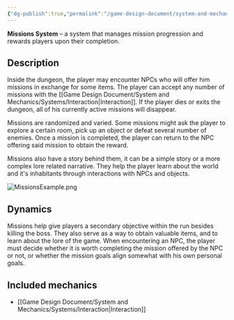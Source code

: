 ```yaml
---
{"dg-publish":true,"permalink":"/game-design-document/system-and-mechanics/systems/missions/"}
---
```


**Missions System** – a system that manages mission progression and rewards players upon their completion.
## Description
Inside the dungeon, the player may encounter NPCs who will offer him missions in exchange for some items. The player can accept any number of missions with the [[Game Design Document/System and Mechanics/Systems/Interaction\|Interaction]].
If the player dies or exits the dungeon, all of his currently active missions will disappear.

Missions are randomized and varied. Some missions might ask the player to explore a certain room, pick up an object or defeat several number of enemies. 
Once a mission is completed, the player can return to the NPC offering said mission to obtain the reward.

Missions also have a story behind them, it can be a simple story or a more complex lore related narrative. They help the player learn about the world and it's inhabitants through interactions with NPCs and objects.

![MissionsExample.png](/img/user/Game%20Design%20Document/Images/Examples/MissionsExample.png)
## Dynamics
Missions help give players a secondary objective within the run besides killing the boss. They also serve as a way to obtain valuable items, and to learn about the lore of the game. 
When encountering an NPC, the player must decide whether it is worth completing the mission offered by the NPC or not, or whether the mission goals align somewhat with his own personal goals.
## Included mechanics
- [[Game Design Document/System and Mechanics/Systems/Interaction\|Interaction]]
